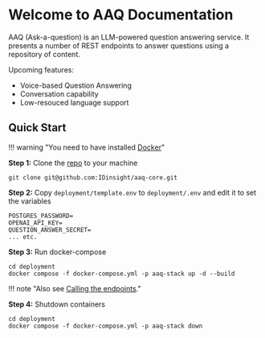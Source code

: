 # Welcome to AAQ Documentation

AAQ (Ask-a-question) is an LLM-powered question answering service. It presents a number
of REST endpoints to answer questions using a repository of content.

Upcoming features:

- Voice-based Question Answering
- Conversation capability
- Low-resouced language support

## Quick Start

!!! warning "You need to have installed [Docker](https://docs.docker.com/get-docker/)"

**Step 1:** Clone the [repo](https://github.com/IDinsight/aaq-core) to your machine

    git clone git@github.com:IDinsight/aaq-core.git

**Step 2:** Copy `deployment/template.env` to `deployment/.env` and edit it to set the variables

    POSTGRES_PASSWORD=
    OPENAI_API_KEY=
    QUESTION_ANSWER_SECRET=
    ... etc.

**Step 3:** Run docker-compose

    cd deployment
    docker compose -f docker-compose.yml -p aaq-stack up -d --build

!!! note "Also see [Calling the endpoints](./develop/testing.md#call-the-endpoints)."

**Step 4:** Shutdown containers

    cd deployment
    docker compose -f docker-compose.yml -p aaq-stack down
